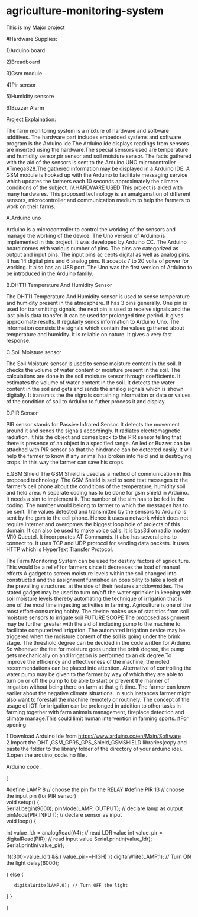 # agriculture-monitoring-system
This is my Major project  

#Hardware Supplies:

1)Arduino board

2)Breadboard

3)Gsm module

4)Pir sensor

5)Humidity sensore

6)Buzzer Alarm


Project Explaination:

The farm monitoring system is a mixture of hardware and software additives. The hardware part includes embedded systems and software program is the Arduino ide.The Arduino ide displays readings from sensors are inserted using the hardware.The special sensors used are temperature and humidity sensor,pir sensor and soil moisture sensor. The facts gathered with the aid of the sensors is sent to the Arduino UNO microcontroller ATmega328.The gathered information may be displayed in a Arduino IDE. A GSM module is hooked up with the Arduino to facilitate messaging service which updates the farmers each 10 seconds approximately the climate conditions of the subject. IV.HARDWARE USED This project is aided with many hardwares. This proposed technology is an amalgamation of different sensors, microcontroller and communication medium to help the farmers to work on their farms.

A.Arduino uno

Arduino is a microcontroller to control the working of the sensors and manage the working of the device. The Uno version of Arduino is implemented in this project. It was developed by Arduino CC. The Arduino board comes with various number of pins. The pins are categorized as output and input pins. The input pins ac cepts digital as well as analog pins. It has 14 digital pins and 6 analog pins. It accepts 7 to 20 volts of power for working. It also has an USB port. The Uno was the first version of Arduino to be introduced in the Arduino family.

B.DHT11 Temperature And Humidity Sensor

The DHT11 Temperature And Humidity sensor is used to sense temperature and humidity present in the atmosphere. It has 3 pins generally. One pin is used for transmitting signals, the next pin is used to receive signals and the last pin is data transfer. It can be used for prolonged time period. It gives approximate results. It regularly sends information to Arduino Uno. The information consists the signals which contain the values gathered about temperature and humidity. It is reliable on nature. It gives a very fast response.

C.Soil Moisture sensor

The Soil Moisture sensor is used to sense moisture content in the soil. It checks the volume of water content or moisture present in the soil. The calculations are done in the soil moisture sensor through coefficients. It estimates the volume of water content in the soil. It detects the water content in the soil and gets and sends the analog signals which is shown digitally. It transmits the the signals containing information or data or values of the condition of soil to Arduino to futher process it and display.

D.PIR Sensor

PIR sensor stands for Passive Infrared Sensor. It detects the movement around it and sends the signals accordingly. It radiates electromagnetic radiation. It hits the object and comes back to the PIR sensor telling that there is presence of an object in a specified range. An led or Buzzer can be attached with PIR sensor so that the hindrance can be detected easily. It will help the farmer to know if any animal has broken into field and is destroying crops. In this way the farmer can save his crops.

E.GSM Shield The GSM Shield is used as a method of communication in this proposed technology. The GSM Shield is sed to send text messages to the farmer’s cell phone about the conditions of the temperature, humidity soil and field area. A separate coding has to be done for gsm shield in Arduino. It needs a sim to implement it. The number of the sim has to be fed in the coding. The number would belong to farmer to which the messages has to be sent. The values detected and transmitted by the sensors to Arduino is sent by the gsm to the cell phone. Hence it uses a network which does not require internet and overcpmes the biggest loop hole of projects of this domain. It can also be used to make voice calls. It is bas3d on radio modem M10 Quectel. It incorporates AT Commands. It also has several pins to connect to. It uses TCP and UDP protocol for sending data packets. It uses HTTP which is HyperText Transfer Protocol.

The Farm Monitoring System can be used for destiny factors of agriculture. This would be a relief for farmers since it decreases the load of manual efforts A gadget to screen moisture levels within the soil changed into constructed and the assignment furnished an possibility to take a look at the prevailing structures, at the side of their features anddownsides. The stated gadget may be used to turn on/off the water sprinkler in keeping with soil moisture levels thereby automating the technique of irrigation that is one of the most time ingesting activities in farming. Agriculture is one of the most effort-consuming hobby. The device makes use of statistics from soil moisture sensors to irrigate soil FUTURE SCOPE The proposed assignment may be further greater with the aid of including pump to the machine to facilitate computerized irrigation. The automated irrigation device may be triggered when the moisture content of the soil is going under the brink stage. The threshold degree can be decided in the code written for Arduino. So whenever the fee for moisture goes under the brink degree, the pump gets mechanically on and irrigation is performed to an ok degree.To improve the efficiency and effectiveness of the machine, the noted recommendations can be placed into attention. Alternative of controlling the water pump may be given to the farmer by way of which they are able to turn on or off the pump to be able to start or prevent the manner of irrigation without being there on farm at that gift time. The farmer can know earlier about the negative climate situations. In such instances farmer might also want to forestall the machine remotely or routinely. The concept of the usage of IOT for irrigation can be prolonged in addition to other tasks in farming together with farm animals management, fireplace detection and climate manage.This could limit human intervention in farming sports. #For opening

  1.Download Arduino Ide from https://www.arduino.cc/en/Main/Software .
  2.Import the DHT ,GSM_GPRS_GPS_Shield_GSMSHIELD libraries(copy and paste the folder to the library folder of the directory of your arduino ide).
  3.open the arduino_code.ino file .






 Arduino code :

[

  #define LAMP  8  // choose the pin for the RELAY
#define PIR 13   // choose the input pin (for PIR sensor)                 
void setup()
{    
Serial.begin(9600);
  pinMode(LAMP, OUTPUT); // declare lamp as output
  pinMode(PIR,INPUT); // declare sensor as input                                                                                                                            
void loop() 
{
  
  
  int value_ldr = analogRead(A4); // read LDR value
  int value_pir = digitalRead(PIR); // read input value
  Serial.println(value_ldr);
  Serial.println(value_pir);

 if((300>value_ldr) && ( value_pir==HIGH) ){
       digitalWrite(LAMP,1);  // Turn ON the light
       delay(6000);
       
 
}
else {
  
       digitalWrite(LAMP,0); // Turn OFF the light
       
}
 }

]



